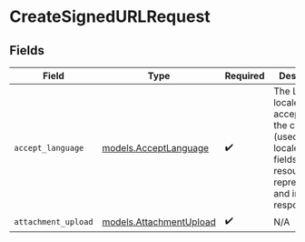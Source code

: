 # CreateSignedURLRequest


## Fields

| Field                                                                                                                           | Type                                                                                                                            | Required                                                                                                                        | Description                                                                                                                     | Example                                                                                                                         |
| ------------------------------------------------------------------------------------------------------------------------------- | ------------------------------------------------------------------------------------------------------------------------------- | ------------------------------------------------------------------------------------------------------------------------------- | ------------------------------------------------------------------------------------------------------------------------------- | ------------------------------------------------------------------------------------------------------------------------------- |
| `accept_language`                                                                                                               | [models.AcceptLanguage](../models/acceptlanguage.md)                                                                            | :heavy_check_mark:                                                                                                              | The Language locale accepted by the client (used for locale specific fields in resource representation and in error responses). | en-US                                                                                                                           |
| `attachment_upload`                                                                                                             | [models.AttachmentUpload](../models/attachmentupload.md)                                                                        | :heavy_check_mark:                                                                                                              | N/A                                                                                                                             |                                                                                                                                 |
